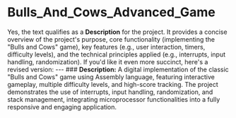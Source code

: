 # Bulls_And_Cows_Advanced_Game
 Yes, the text qualifies as a **Description** for the project. It provides a concise overview of the project's purpose, core functionality (implementing the "Bulls and Cows" game), key features (e.g., user interaction, timers, difficulty levels), and the technical principles applied (e.g., interrupts, input handling, randomization).   If you'd like it even more succinct, here's a revised version:  ---  ### **Description:**  A digital implementation of the classic "Bulls and Cows" game using Assembly language, featuring interactive gameplay, multiple difficulty levels, and high-score tracking. The project demonstrates the use of interrupts, input handling, randomization, and stack management, integrating microprocessor functionalities into a fully responsive and engaging application.
